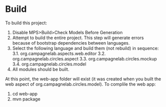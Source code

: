 # Build

To build this project:

1. Disable MPS>Build>Check Models Before Generation
2. Attempt to build the entire project. This step will generate errors because of bootstrap dependencies between languages.
3. Select the following language and build them (not rebuild) in sequence:
  3.1. org.campagnelab.aspects.web.editor
  3.2. org.campagnelab.circles.aspect
  3.3. org.campagnelab.circles.mockup
  3.4. org.campagnelab.circles.model
4. All modules should be built.


At this point, the web-app folder will exist (it was created when you built the web aspect of org.campagnelab.circles.model). To complile the web app:

1. cd web-app
2. mvn package

